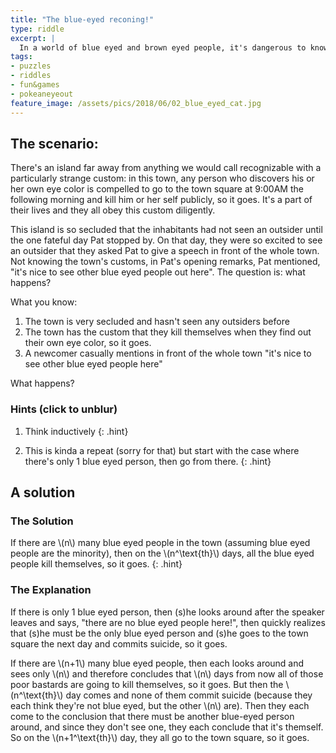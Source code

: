 ```yaml
---
title: "The blue-eyed reconing!"
type: riddle
excerpt: |
  In a world of blue eyed and brown eyed people, it's dangerous to know your own eye color.
tags:
- puzzles
- riddles
- fun&games
- pokeaneyeout
feature_image: /assets/pics/2018/06/02_blue_eyed_cat.jpg
---
```


## The scenario:

There's an island far away from anything we would call recognizable with a particularly strange custom: in this town, any person who discovers his or her own eye color is compelled to go to the town square at 9:00AM the following morning and kill him or her self publicly, so it goes. It's a part of their lives and they all obey this custom diligently.

This island is so secluded that the inhabitants had not seen an outsider until the one fateful day Pat stopped by. On that day, they were so excited to see an outsider that they asked Pat to give a speech in front of the whole town. Not knowing the town's customs, in Pat's opening remarks, Pat mentioned, "it's nice to see other blue eyed people out here". The question is: what happens?

What you know:

1. The town is very secluded and hasn't seen any outsiders before
1. The town has the custom that they kill themselves when they find out their own eye color, so it goes.
1. A newcomer casually mentions in front of the whole town "it's nice to see other blue eyed people here"

What happens?

### Hints (click to unblur)

1. Think inductively
    {: .hint}

1. This is kinda a repeat (sorry for that) but start with the case where there's only 1 blue eyed person, then go from there.
    {: .hint}

## A solution

### The Solution
If there are \\(n\\) many blue eyed people in the town (assuming blue eyed people are the minority), then on the \\(n^\text{th}\\) days, all the blue eyed people kill themselves, so it goes.
{: .hint}

### The Explanation
<div class='hint'>
<div markdown="1">
If there is only 1 blue eyed person, then (s)he looks around after the speaker leaves and says, "there are no blue eyed people here!", then quickly realizes that (s)he must be the only blue eyed person and (s)he goes to the town square the next day and commits suicide, so it goes.


If there are \\(n+1\\) many blue eyed people, then each looks around and sees only \\(n\\) and therefore concludes that \\(n\\) days from now all of those poor bastards are going to kill themselves, so it goes. But then the \\(n^\text{th}\\) day comes and none of them commit suicide (because they each think they're not blue eyed, but the other \\(n\\) are). Then they each come to the conclusion that there must be another blue-eyed person around, and since they don't see one, they each conclude that it's themself. So on the \\(n+1^\text{th}\\) day, they all go to the town square, so it goes.
</div>
</div>
